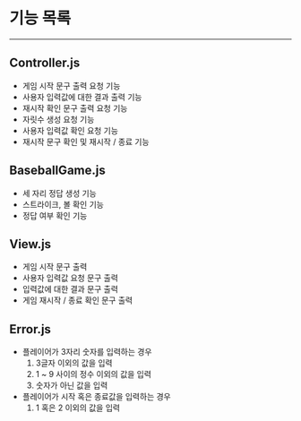 # 기능 목록

---

## Controller.js

- 게임 시작 문구 출력 요청 기능
- 사용자 입력값에 대한 결과 출력 기능
- 재시작 확인 문구 출력 요청 기능
- 자릿수 생성 요청 기능
- 사용자 입력값 확인 요청 기능
- 재시작 문구 확인 및 재시작 / 종료 기능

## BaseballGame.js

- 세 자리 정답 생성 기능
- 스트라이크, 볼 확인 기능
- 정답 여부 확인 기능

## View.js

- 게임 시작 문구 출력
- 사용자 입력값 요청 문구 출력
- 입력값에 대한 결과 문구 출력
- 게임 재시작 / 종료 확인 문구 출력

## Error.js

- 플레이어가 3자리 숫자를 입력하는 경우
  1. 3글자 이외의 값을 입력
  2. 1 ~ 9 사이의 정수 이외의 값을 입력
  3. 숫자가 아닌 값을 입력
- 플레이어가 시작 혹은 종료값을 입력하는 경우
  1. 1 혹은 2 이외의 값을 입력
